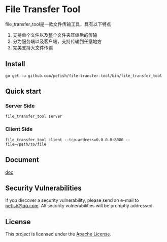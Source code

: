 # File Transfer Tool

file_transfer_tool是一款文件传输工具，具有以下特点
1. 支持单个文件以及整个文件夹压缩后的传输
2. 分为服务端以及客户端，支持传输到任意地方
3. 完美支持大文件传输

## Install

```shell script
go get -u github.com/pefish/file-transfer-tool/bin/file_transfer_tool
```

## Quick start

### Server Side

```shell script
file_transfer_tool server
```

### Client Side

```shell script
file_transfer_tool client --tcp-address=0.0.0.0:8000 --file=/path/to/file
```

## Document

[doc](https://godoc.org/github.com/pefish/backup-tool)

## Security Vulnerabilities

If you discover a security vulnerability, please send an e-mail to [pefish@qq.com](mailto:pefish@qq.com). All security vulnerabilities will be promptly addressed.

## License

This project is licensed under the [Apache License](LICENSE).
